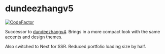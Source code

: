 # dundeezhangv5

[![CodeFactor](https://www.codefactor.io/repository/github/dundeezhang/dundeezhangv5/badge)](https://www.codefactor.io/repository/github/dundeezhang/dundeezhangv5)

Successor to [dundeezhangv4](https://old.dundeezhang.com). Brings in a more compact look with the same accents and design themes.

Also switched to Next for SSR. Reduced portfolio loading size by half.
